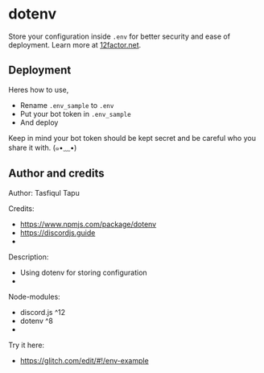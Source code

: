 # dotenv

Store your configuration inside `.env` for better security and ease of deployment. Learn more at [12factor.net](https://12factor.net/config).

## Deployment

Heres how to use,

- Rename `.env_sample` to `.env`
- Put your bot token in `.env_sample`
- And deploy

Keep in mind your bot token should be kept secret and be careful who you share it with. (๑•﹏•)

## Author and credits

Author: Tasfiqul Tapu  

Credits: 
- https://www.npmjs.com/package/dotenv 
- https://discordjs.guide
- 
Description: 
- Using dotenv for storing configuration
- 
Node-modules:  
- discord.js ^12 
- dotenv ^8
- 
Try it here:  
- https://glitch.com/edit/#!/env-example

